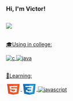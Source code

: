 ### Hi, I'm Victor!

##

<div align="left">
  <a href="https://github.com/Victor-D-S">
  <img height="180em" src="https://github-readme-stats.vercel.app/api?username=Victor-D-S&show_icons=true&theme=merko&include_all_commits=true&count_private=true"/>
  <!<img height="180em" src="https://github-readme-stats.vercel.app/api/top-langs/?username=Victor-D-S&layout=compact&langs_count=7&theme=dark"/>
</div>
  
##
  
  🎓Using in college: 
  <div style="display: inline_block">
  <img align="center" alt="c" height="30" width="40" img src="https://cdn.jsdelivr.net/gh/devicons/devicon/icons/c/c-original.svg">
  <img align="center" alt="java" height="30" width="40" img src="https://cdn.jsdelivr.net/gh/devicons/devicon/icons/java/java-plain.svg">
  </div><br>
  
  📘Learning: 
  <div style="display: inline_block">
  <img align="center" alt="html" height="30" width="40" src="https://raw.githubusercontent.com/devicons/devicon/master/icons/html5/html5-original.svg">
  <img align="center" alt="css" height="30" width="40" src="https://raw.githubusercontent.com/devicons/devicon/master/icons/css3/css3-original.svg">
   <img align="center" alt="javascript" height="30" width="40" img src="https://cdn.jsdelivr.net/gh/devicons/devicon/icons/javascript/javascript-original.svg">
  </div><br>
  
##
